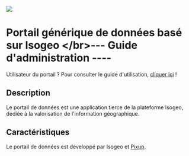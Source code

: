 ![](http://www.isogeo.com/images/logo.png)

# Portail générique de données basé sur Isogeo \</br>--- Guide d'administration ----

Utilisateur du portail ? Pour consulter le guide d'utilisation, [cliquer ici](https://www.gitbook.com/book/isogeo/app-portal-pixup-user/) !

## Description

Le portail de données est une application tierce de la plateforme Isogeo, dédiée à la valorisation de l'information géographique. 



## Caractéristiques

Le portail de données est développé par Isogeo et [Pixup](http://www.pixup.com/).


